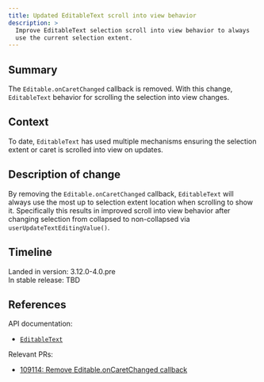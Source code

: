 ```yaml
---
title: Updated EditableText scroll into view behavior
description: >
  Improve EditableText selection scroll into view behavior to always
  use the current selection extent.
---
```


## Summary

The `Editable.onCaretChanged` callback is removed. With this change,
`EditableText` behavior for scrolling the selection into view
changes.

## Context

To date, `EditableText` has used multiple mechanisms ensuring the selection
extent or caret is scrolled into view on updates. 

## Description of change

By removing the `Editable.onCaretChanged` callback, `EditableText` will always
use the most up to selection extent location when scrolling to show it.
Specifically this results in improved scroll into view behavior after
changing selection from collapsed to non-collapsed via
`userUpdateTextEditingValue()`.

## Timeline

Landed in version: 3.12.0-4.0.pre<br>
In stable release: TBD

## References

API documentation:

* [`EditableText`]({{site.api}}/flutter/widgets/EditableText-class.html)

Relevant PRs:

* [109114: Remove Editable.onCaretChanged callback]({{site.repo.flutter}}/pull/109114)
